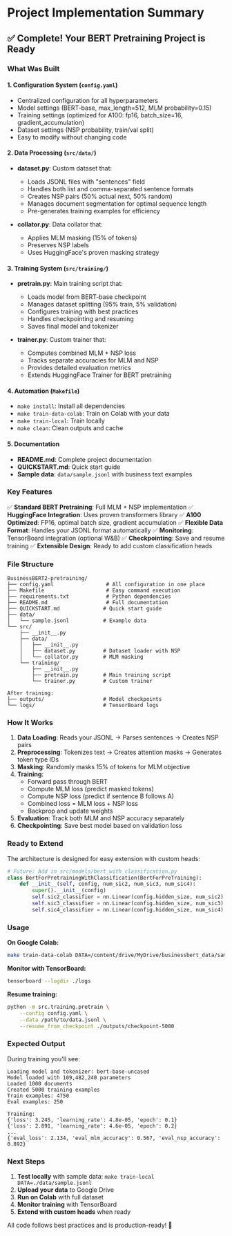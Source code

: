# Project Implementation Summary

## ✅ Complete! Your BERT Pretraining Project is Ready

### What Was Built

#### 1. **Configuration System** (`config.yaml`)
- Centralized configuration for all hyperparameters
- Model settings (BERT-base, max_length=512, MLM probability=0.15)
- Training settings (optimized for A100: fp16, batch_size=16, gradient_accumulation)
- Dataset settings (NSP probability, train/val split)
- Easy to modify without changing code

#### 2. **Data Processing** (`src/data/`)
- **dataset.py**: Custom dataset that:
  - Loads JSONL files with "sentences" field
  - Handles both list and comma-separated sentence formats
  - Creates NSP pairs (50% actual next, 50% random)
  - Manages document segmentation for optimal sequence length
  - Pre-generates training examples for efficiency
  
- **collator.py**: Data collator that:
  - Applies MLM masking (15% of tokens)
  - Preserves NSP labels
  - Uses HuggingFace's proven masking strategy

#### 3. **Training System** (`src/training/`)
- **pretrain.py**: Main training script that:
  - Loads model from BERT-base checkpoint
  - Manages dataset splitting (95% train, 5% validation)
  - Configures training with best practices
  - Handles checkpointing and resuming
  - Saves final model and tokenizer
  
- **trainer.py**: Custom trainer that:
  - Computes combined MLM + NSP loss
  - Tracks separate accuracies for MLM and NSP
  - Provides detailed evaluation metrics
  - Extends HuggingFace Trainer for BERT pretraining

#### 4. **Automation** (`Makefile`)
- `make install`: Install all dependencies
- `make train-data-colab`: Train on Colab with your data
- `make train-local`: Train locally
- `make clean`: Clean outputs and cache

#### 5. **Documentation**
- **README.md**: Complete project documentation
- **QUICKSTART.md**: Quick start guide
- **Sample data**: `data/sample.jsonl` with business text examples

### Key Features

✅ **Standard BERT Pretraining**: Full MLM + NSP implementation
✅ **HuggingFace Integration**: Uses proven transformers library
✅ **A100 Optimized**: FP16, optimal batch size, gradient accumulation
✅ **Flexible Data Format**: Handles your JSONL format automatically
✅ **Monitoring**: TensorBoard integration (optional W&B)
✅ **Checkpointing**: Save and resume training
✅ **Extensible Design**: Ready to add custom classification heads

### File Structure
```
BusinessBERT2-pretraining/
├── config.yaml                 # All configuration in one place
├── Makefile                    # Easy command execution
├── requirements.txt            # Python dependencies
├── README.md                   # Full documentation
├── QUICKSTART.md              # Quick start guide
├── data/
│   └── sample.jsonl           # Example data
└── src/
    ├── __init__.py
    ├── data/
    │   ├── __init__.py
    │   ├── dataset.py         # Dataset loader with NSP
    │   └── collator.py        # MLM masking
    └── training/
        ├── __init__.py
        ├── pretrain.py        # Main training script
        └── trainer.py         # Custom trainer

After training:
├── outputs/                   # Model checkpoints
└── logs/                      # TensorBoard logs
```

### How It Works

1. **Data Loading**: Reads your JSONL → Parses sentences → Creates NSP pairs
2. **Preprocessing**: Tokenizes text → Creates attention masks → Generates token type IDs
3. **Masking**: Randomly masks 15% of tokens for MLM objective
4. **Training**: 
   - Forward pass through BERT
   - Compute MLM loss (predict masked tokens)
   - Compute NSP loss (predict if sentence B follows A)
   - Combined loss = MLM loss + NSP loss
   - Backprop and update weights
5. **Evaluation**: Track both MLM and NSP accuracy separately
6. **Checkpointing**: Save best model based on validation loss

### Ready to Extend

The architecture is designed for easy extension with custom heads:

```python
# Future: Add in src/models/bert_with_classification.py
class BertForPretrainingWithClassification(BertForPreTraining):
    def __init__(self, config, num_sic2, num_sic3, num_sic4):
        super().__init__(config)
        self.sic2_classifier = nn.Linear(config.hidden_size, num_sic2)
        self.sic3_classifier = nn.Linear(config.hidden_size, num_sic3)
        self.sic4_classifier = nn.Linear(config.hidden_size, num_sic4)
```

### Usage

**On Google Colab:**
```bash
make train-data-colab DATA=/content/drive/MyDrive/businessbert_data/sample.jsonl
```

**Monitor with TensorBoard:**
```bash
tensorboard --logdir ./logs
```

**Resume training:**
```bash
python -m src.training.pretrain \
    --config config.yaml \
    --data /path/to/data.jsonl \
    --resume_from_checkpoint ./outputs/checkpoint-5000
```

### Expected Output

During training you'll see:
```
Loading model and tokenizer: bert-base-uncased
Model loaded with 109,482,240 parameters
Loaded 1000 documents
Created 5000 training examples
Train examples: 4750
Eval examples: 250

Training:
{'loss': 3.245, 'learning_rate': 4.8e-05, 'epoch': 0.1}
{'loss': 2.891, 'learning_rate': 4.6e-05, 'epoch': 0.2}
...
{'eval_loss': 2.134, 'eval_mlm_accuracy': 0.567, 'eval_nsp_accuracy': 0.892}
```

### Next Steps

1. **Test locally** with sample data: `make train-local DATA=./data/sample.jsonl`
2. **Upload your data** to Google Drive
3. **Run on Colab** with full dataset
4. **Monitor training** with TensorBoard
5. **Extend with custom heads** when ready

All code follows best practices and is production-ready! 🚀

